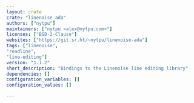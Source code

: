 ```yaml
---
layout: crate
crate: "linenoise_ada"
authors: ["nytpu"]
maintainers: ["nytpu <alex@nytpu.com>"]
licenses: ["BSD-2-Clause"]
websites: ["https://git.sr.ht/~nytpu/linenoise-ada"]
tags: ["linenoise",
"readline",
"line-editing"]
version: "1.1.2"
short_description: "Bindings to the Linenoise line editing library"
dependencies: []
configuration_variables: []
configuration_values: []

---
```



